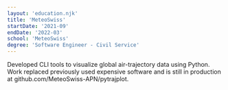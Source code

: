 ```yaml
---
layout: 'education.njk'
title: 'MeteoSwiss'
startDate: '2021-09'
endDate: '2022-03'
school: 'MeteoSwiss'
degree: 'Software Engineer - Civil Service'
---
```


Developed CLI tools to visualize global air-trajectory data using Python. Work replaced previously used expensive software and is still in production at github.com/MeteoSwiss-APN/pytrajplot.
